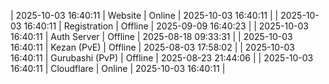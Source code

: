 | 2025-10-03 16:40:11 | Website | Online | 2025-10-03 16:40:11 |
| 2025-10-03 16:40:11 | Registration | Offline | 2025-09-09 16:40:23 |
| 2025-10-03 16:40:11 | Auth Server | Offline | 2025-08-18 09:33:31 |
| 2025-10-03 16:40:11 | Kezan (PvE) | Offline | 2025-08-03 17:58:02 |
| 2025-10-03 16:40:11 | Gurubashi (PvP) | Offline | 2025-08-23 21:44:06 |
| 2025-10-03 16:40:11 | Cloudflare | Online | 2025-10-03 16:40:11 |
